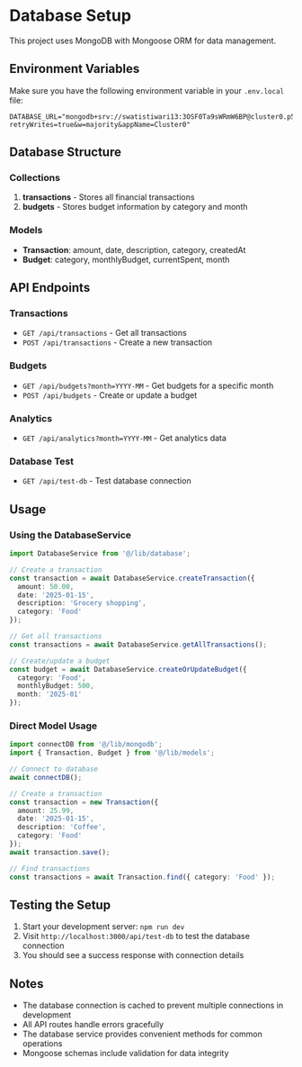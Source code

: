 # Database Setup

This project uses MongoDB with Mongoose ORM for data management.

## Environment Variables

Make sure you have the following environment variable in your `.env.local` file:

```
DATABASE_URL="mongodb+srv://swatistiwari13:3OSF0Ta9sWRmW6BP@cluster0.p5wushp.mongodb.net/?retryWrites=true&w=majority&appName=Cluster0"
```

## Database Structure

### Collections

1. **transactions** - Stores all financial transactions
2. **budgets** - Stores budget information by category and month

### Models

- **Transaction**: amount, date, description, category, createdAt
- **Budget**: category, monthlyBudget, currentSpent, month

## API Endpoints

### Transactions
- `GET /api/transactions` - Get all transactions
- `POST /api/transactions` - Create a new transaction

### Budgets
- `GET /api/budgets?month=YYYY-MM` - Get budgets for a specific month
- `POST /api/budgets` - Create or update a budget

### Analytics
- `GET /api/analytics?month=YYYY-MM` - Get analytics data

### Database Test
- `GET /api/test-db` - Test database connection

## Usage

### Using the DatabaseService

```typescript
import DatabaseService from '@/lib/database';

// Create a transaction
const transaction = await DatabaseService.createTransaction({
  amount: 50.00,
  date: '2025-01-15',
  description: 'Grocery shopping',
  category: 'Food'
});

// Get all transactions
const transactions = await DatabaseService.getAllTransactions();

// Create/update a budget
const budget = await DatabaseService.createOrUpdateBudget({
  category: 'Food',
  monthlyBudget: 500,
  month: '2025-01'
});
```

### Direct Model Usage

```typescript
import connectDB from '@/lib/mongodb';
import { Transaction, Budget } from '@/lib/models';

// Connect to database
await connectDB();

// Create a transaction
const transaction = new Transaction({
  amount: 25.99,
  date: '2025-01-15',
  description: 'Coffee',
  category: 'Food'
});
await transaction.save();

// Find transactions
const transactions = await Transaction.find({ category: 'Food' });
```

## Testing the Setup

1. Start your development server: `npm run dev`
2. Visit `http://localhost:3000/api/test-db` to test the database connection
3. You should see a success response with connection details

## Notes

- The database connection is cached to prevent multiple connections in development
- All API routes handle errors gracefully
- The database service provides convenient methods for common operations
- Mongoose schemas include validation for data integrity
